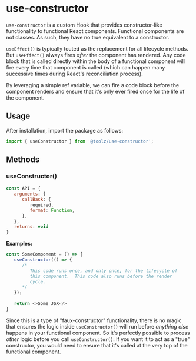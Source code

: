 # use-constructor

`use-constructor` is a custom Hook that provides constructor-like functionality to functional React components. Functional components are not classes. As such, they have no true equivalent to a constructor.

`useEffect()` is typically touted as the replacement for all lifecycle methods. But `useEffect()` always fires _after_ the component has rendered. Any code block that is called directly within the body of a functional component will fire every time that component is called (which can happen many successive times during React's reconciliation process).

By leveraging a simple ref variable, we can fire a code block before the component renders and ensure that it's only ever fired once for the life of the component.

## Usage

After installation, import the package as follows:

```javascript
import { useConstructor } from '@toolz/use-constructor';
```

## Methods

### useConstructor()

```javascript
const API = {
   arguments: {
      callBack: {
         required,
         format: Function,
      },
   },
   returns: void
}
```

**Examples:**

```javascript
const SomeComponent = () => {
   useConstructor(() => {
      /*
         This code runs once, and only once, for the lifecycle of 
         this component.  This code also runs before the render 
         cycle.
      */
   });
   
   return <>Some JSX</>
}
```

Since this is a type of "faux-constructor" functionality, there is no magic that ensures the logic inside `useConstructor()` will run before _anything else_ happens in your functional component. So it's perfectly possible to process _other_ logic before you call `useConstructor()`. If you want it to act as a "true" constructor, you would need to ensure that it's called at the very top of the functional component.

